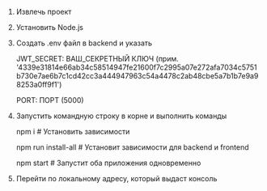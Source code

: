 1. Извлечь проект
2. Установить Node.js
3. Создать .env файл в backend и указать
   
   JWT_SECRET: ВАШ_СЕКРЕТНЫЙ КЛЮЧ (прим. '4339e31814e66ab34c58514947fe21600f7c2995a07e272afa7034c5751b730e7ae6b7c1cd42cc3a444947963c54a4478c2ab48cbe5a7b1b7e9a98253a0ff9f1')
   
   PORT: ПОРТ (5000)
   
5. Запустить командную строку в корне и выполнить команды

      npm i # Установить зависимости

      npm run install-all  # Установит зависимости для backend и frontend
   
      npm start            # Запустит оба приложения одновременно

7. Перейти по локальному адресу, который выдаст консоль
